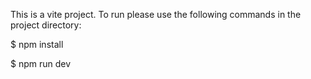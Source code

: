This is a vite project.
To run please use the following commands in the project directory:


$ npm install

$ npm run dev
